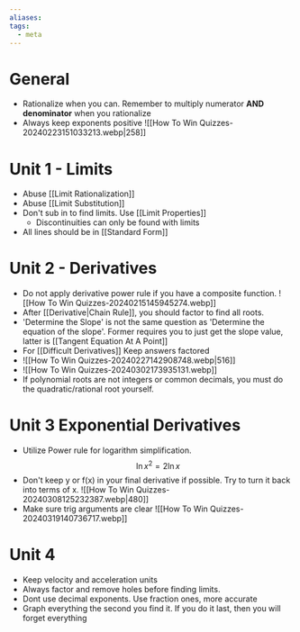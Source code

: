 ```yaml
---
aliases: 
tags:
  - meta
---
```

# General
- Rationalize when you can. Remember to multiply numerator **AND** **denominator** when you rationalize
- Always keep exponents positive
![[How To Win Quizzes-20240223151033213.webp|258]]
# Unit 1 - Limits
- Abuse [[Limit Rationalization]]
- Abuse [[Limit Substitution]]
- Don't sub in to find limits. Use [[Limit Properties]]
	- Discontinuities can only be found with limits
- All lines should be in [[Standard Form]]
# Unit 2 - Derivatives
- Do not apply derivative power rule if you have a composite function. ![[How To Win Quizzes-20240215145945274.webp]]
- After [[Derivative|Chain Rule]], you should factor to find all roots. 
- 'Determine the Slope' is not the same question as 'Determine the equation of the slope'. Former requires you to just get the slope value, latter is [[Tangent Equation At A Point]]
- For [[Difficult Derivatives]] Keep answers factored
- ![[How To Win Quizzes-20240227142908748.webp|516]]
- ![[How To Win Quizzes-20240302173935131.webp]]
- If polynomial roots are not integers or common decimals, you must do the quadratic/rational root yourself.
# Unit 3 Exponential Derivatives
- Utilize Power rule for logarithm simplification. $$\ln x^{2}= 2\ln x$$
- Don't keep y or f(x) in your final derivative if possible. Try to turn it back into terms of x.
![[How To Win Quizzes-20240308125232387.webp|480]]
- Make sure trig arguments are clear
![[How To Win Quizzes-20240319140736717.webp]]
# Unit 4
- Keep velocity and acceleration units
- Always factor and remove holes before finding limits. 
- Dont use decimal exponents. Use fraction ones, more accurate
- Graph everything the second you find it. If you do it last, then you will forget everything